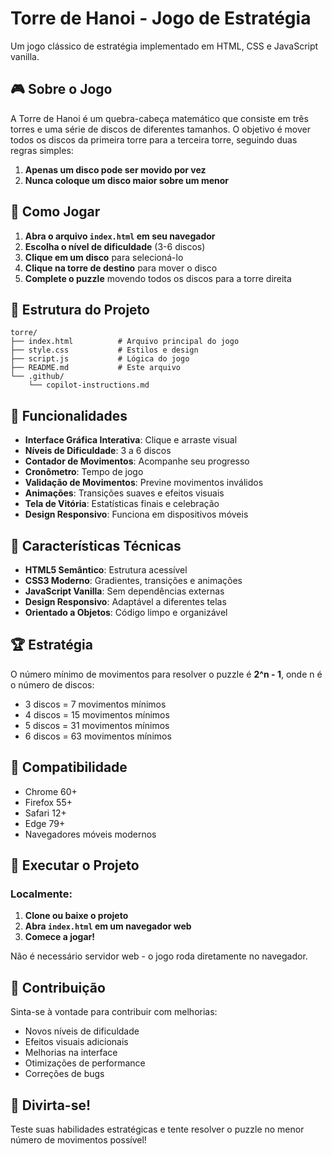 # Torre de Hanoi - Jogo de Estratégia

Um jogo clássico de estratégia implementado em HTML, CSS e JavaScript vanilla.

## 🎮 Sobre o Jogo

A Torre de Hanoi é um quebra-cabeça matemático que consiste em três torres e uma série de discos de diferentes tamanhos. O objetivo é mover todos os discos da primeira torre para a terceira torre, seguindo duas regras simples:

1. **Apenas um disco pode ser movido por vez**
2. **Nunca coloque um disco maior sobre um menor**

## 🚀 Como Jogar

1. **Abra o arquivo `index.html` em seu navegador**
2. **Escolha o nível de dificuldade** (3-6 discos)
3. **Clique em um disco** para selecioná-lo
4. **Clique na torre de destino** para mover o disco
5. **Complete o puzzle** movendo todos os discos para a torre direita

## 📁 Estrutura do Projeto

```
torre/
├── index.html          # Arquivo principal do jogo
├── style.css           # Estilos e design
├── script.js           # Lógica do jogo
├── README.md           # Este arquivo
└── .github/
    └── copilot-instructions.md
```

## 🎯 Funcionalidades

- **Interface Gráfica Interativa**: Clique e arraste visual
- **Níveis de Dificuldade**: 3 a 6 discos
- **Contador de Movimentos**: Acompanhe seu progresso
- **Cronômetro**: Tempo de jogo
- **Validação de Movimentos**: Previne movimentos inválidos
- **Animações**: Transições suaves e efeitos visuais
- **Tela de Vitória**: Estatísticas finais e celebração
- **Design Responsivo**: Funciona em dispositivos móveis

## 🎨 Características Técnicas

- **HTML5 Semântico**: Estrutura acessível
- **CSS3 Moderno**: Gradientes, transições e animações
- **JavaScript Vanilla**: Sem dependências externas
- **Design Responsivo**: Adaptável a diferentes telas
- **Orientado a Objetos**: Código limpo e organizável

## 🏆 Estratégia

O número mínimo de movimentos para resolver o puzzle é **2^n - 1**, onde n é o número de discos:

- 3 discos = 7 movimentos mínimos
- 4 discos = 15 movimentos mínimos
- 5 discos = 31 movimentos mínimos
- 6 discos = 63 movimentos mínimos

## 📱 Compatibilidade

- Chrome 60+
- Firefox 55+
- Safari 12+
- Edge 79+
- Navegadores móveis modernos

## 🔧 Executar o Projeto

### Localmente:
1. **Clone ou baixe o projeto**
2. **Abra `index.html` em um navegador web**
3. **Comece a jogar!**

Não é necessário servidor web - o jogo roda diretamente no navegador.



## 📝 Contribuição

Sinta-se à vontade para contribuir com melhorias:

- Novos níveis de dificuldade
- Efeitos visuais adicionais
- Melhorias na interface
- Otimizações de performance
- Correções de bugs

## 🎉 Divirta-se!

Teste suas habilidades estratégicas e tente resolver o puzzle no menor número de movimentos possível!
